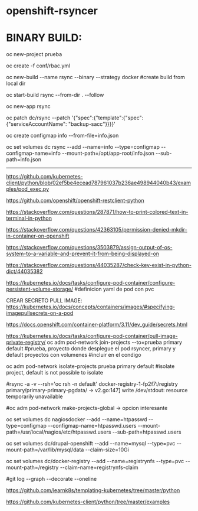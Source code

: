 # openshift-rsyncer

# BINARY BUILD:

oc new-project prueba

oc create -f conf/rbac.yml

oc new-build --name rsync --binary --strategy docker #create build from local dir

oc start-build rsync --from-dir . --follow

oc new-app rsync

oc patch dc/rsync --patch '{"spec":{"template":{"spec":{"serviceAccountName": "backup-sacc"}}}}'
 
oc create configmap info --from-file=info.json 

oc set volumes dc rsync --add --name=info --type=configmap --configmap-name=info --mount-path=/opt/app-root/info.json --sub-path=info.json

-------------------------------------------------


https://github.com/kubernetes-client/python/blob/02ef5be4ecead787961037b236ae498944040b43/examples/pod_exec.py

https://github.com/openshift/openshift-restclient-python

https://stackoverflow.com/questions/287871/how-to-print-colored-text-in-terminal-in-python


https://stackoverflow.com/questions/42363105/permission-denied-mkdir-in-container-on-openshift


https://stackoverflow.com/questions/3503879/assign-output-of-os-system-to-a-variable-and-prevent-it-from-being-displayed-on

https://stackoverflow.com/questions/44035287/check-key-exist-in-python-dict/44035382


https://kubernetes.io/docs/tasks/configure-pod-container/configure-persistent-volume-storage/  #definicion yaml de pod con pvc

CREAR SECRETO PULL IMAGE:
https://kubernetes.io/docs/concepts/containers/images/#specifying-imagepullsecrets-on-a-pod

https://docs.openshift.com/container-platform/3.11/dev_guide/secrets.html

https://kubernetes.io/docs/tasks/configure-pod-container/pull-image-private-registry/
oc adm pod-network join-projects --to=prueba primary default #prueba, proyecto donde desplegue el pod rsyncer, primary y default proyectos con volumenes
#incluir en el condigo

oc adm pod-network isolate-projects prueba primary default
#isolate project, default is not possible to isolate


#rsync -a -v --rsh='oc rsh -n default' docker-registry-1-fp2f7:/registry  primary/primary-primary-pgdata/   -> v2.go:147] write /dev/stdout: resource temporarily unavailable

#oc adm pod-network make-projects-global <project1> <project2> -> opcion interesante

 oc set volumes dc nagiosdocker --add --name=htpasswd --type=configmap --configmap-name=htpasswd.users --mount-path=/usr/local/nagios/etc/htpasswd.users --sub-path=htpasswd.users


 oc set volumes dc/drupal-openshift --add --name=mysql --type=pvc --mount-path=/var/lib/mysql/data --claim-size=10Gi


 oc set volumes dc/docker-registry --add --name=registrynfs --type=pvc --mount-path=/registry --claim-name=registrynfs-claim 


#git log --graph --decorate --oneline

https://github.com/learnk8s/templating-kubernetes/tree/master/python

https://github.com/kubernetes-client/python/tree/master/examples
